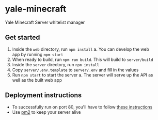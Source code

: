 # yale-minecraft
Yale Minecraft Server whitelist manager

## Get started
1. Inside the `web` directory, run `npm install`
    a. You can develop the web app by running `npm start`
2. When ready to build, run `npm run build`. This will build to `server/build`
3. Inside the `server` directory, run `npm install`
4. Copy `server/.env.template` to `server/.env` and fill in the values
5. Run `npm start` to start the server
    a. The server will serve up the API as well as the built web app

## Deployment instructions
- To successfully run on port 80, you'll have to follow [these instructions](https://stackoverflow.com/questions/60372618/nodejs-listen-eacces-permission-denied-0-0-0-080)
- Use [pm2](https://pm2.keymetrics.io/) to keep your server alive
